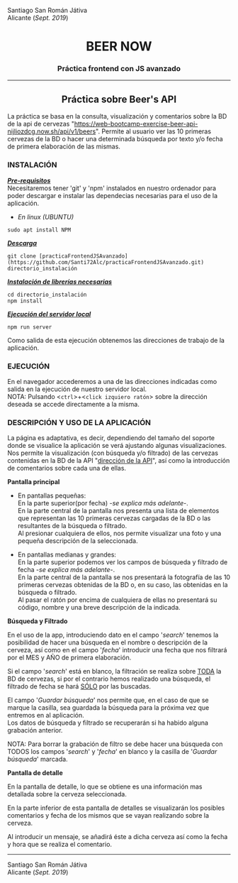Santiago San Román Játiva  
Alicante (*Sept. 2019*)

# <center>BEER NOW
### <center>Práctica frontend con JS avanzado
---
## <center>Práctica sobre Beer's API

La práctica se basa en la consulta, visualización y comentarios sobre la BD de la api de cervezas "https://web-bootcamp-exercise-beer-api-nijliozdcg.now.sh/api/v1/beers".
Permite al usuario ver las 10 primeras cervezas de la BD o hacer una determinada búsqueda por texto y/o fecha de primera elaboración de las mismas.

### **INSTALACIÓN**  
<u>***Pre-requisitos***</u>  
Necesitaremos tener 'git' y 'npm' instalados en nuestro ordenador para poder descargar e instalar las dependecias necesarias para el uso de la  aplicación.

- *En linux (UBUNTU)*
~~~
sudo apt install NPM
~~~

<u>***Descarga***</u>  
~~~
git clone [practicaFrontendJSAvanzado](https://github.com/Santi72Alc/practicaFrontendJSAvanzado.git) directorio_instalación
~~~
<u>***Instalación de librerías necesarias***</u>  
~~~
cd directorio_instalación
npm install
~~~

<u>***Ejecución del servidor local***</u>  
~~~
npm run server
~~~
Como salida de esta ejecución obtenemos las direcciones de trabajo de la aplicación.


### **EJECUCIÓN**  
En el navegador accederemos a una de las direcciones indicadas como salida en la ejecución de nuestro servidor local.  
NOTA: Pulsando <`ctrl`>+<`click izquiero ratón`> sobre la dirección deseada se accede directamente a la misma.  

### **DESCRIPCIÓN Y USO DE LA APLICACIÓN**  
La página es adaptativa, es decir, dependiendo del tamaño del soporte donde se visualice la aplicación se verá ajustando algunas visualizaciones.  
Nos permite la visualización (con búsqueda y/o filtrado) de las cervezas contenidas en la BD de la API "[dirección de la API]()", así como la introducción de comentarios sobre cada una de ellas.

**Pantalla principal**  

- En pantallas pequeñas:  
En la parte superior(por fecha) -*se explica más adelante*-.  
En la parte central de la pantalla nos presenta una lista de elementos que representan las 10 primeras cervezas cargadas de la BD o las resultantes de la búsqueda o filtrado.  
Al presionar cualquiera de ellos, nos permite visualizar una foto y una pequeña descripción de la seleccionada.

- En pantallas medianas y grandes:  
En la parte superior podemos ver los campos de búsqueda y filtrado de fecha -*se explica más adelante*-.  
En la parte central de la pantalla se nos presentará la fotografía de las 10 primeras cervezas obtenidas de la BD o, en su caso, las obtenidas en la búsqueda o filtrado.  
Al pasar el ratón por encima de cualquiera de ellas no presentará su código, nombre y una breve descripción de la indicada.  

**Búsqueda y Filtrado**  

En el uso de la app, introduciendo dato en el campo '*search*' tenemos la posibilidad de hacer una búsqueda en el nombre o descripción de la cerveza, así como en el campo '*fecha*' introducir una fecha que nos filtrará por el MES y AÑO de primera elaboración.  

Si el campo '*search*' está en blanco, la filtración se realiza sobre <u>TODA</u> la BD de cervezas, si por el contrario hemos realizado una búsqueda, el filtrado de fecha se hará <u>SÓLO</u> por las buscadas.  

El campo '*Guardar búsqueda*' nos permite que, en el caso de que se marque la casilla, sea guardada la búsqueda para la próxima vez que entremos en al aplicación.  
Los datos de búsqueda y filtrado se recuperarán si ha habido alguna grabación anterior.  

NOTA: Para borrar la grabación de filtro se debe hacer una búsqueda con TODOS los campos '*search*' y '*fecha*' en blanco y la casilla de '*Guardar búsqueda*' marcada.  


**Pantalla de detalle**  

En la pantalla de detalle, lo que se obtiene es una información mas detallada sobre la cerveza seleccionada.   

En la parte inferior de esta pantalla de detalles se visualizarán los posibles comentarios y fecha de los mismos que se vayan realizando sobre la cerveza.

Al introducir un mensaje, se añadirá éste a dicha cerveza así como la fecha y hora que se realiza el comentario.  

---
Santiago San Román Játiva  
Alicante (*Sept. 2019*)